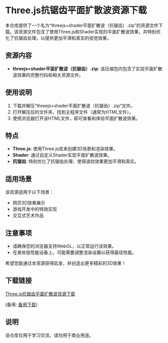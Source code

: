 # Three.js抗锯齿平面扩散波资源下载

本仓库提供了一个名为“threejs+shader平面扩散波（抗锯齿）.zip”的资源文件下载。该资源文件包含了使用Three.js和Shader实现的平面扩散波效果，并特别优化了抗锯齿处理，以提供更加平滑和真实的视觉效果。

## 资源内容

- **threejs+shader平面扩散波（抗锯齿）.zip**: 该压缩包内包含了实现平面扩散波效果的完整代码和相关资源文件。

## 使用说明

1. 下载并解压“threejs+shader平面扩散波（抗锯齿）.zip”文件。
2. 打开解压后的文件夹，找到主程序文件（通常为HTML文件）。
3. 使用浏览器打开该HTML文件，即可查看和体验平面扩散波效果。

## 特点

- **Three.js**: 使用Three.js库来创建3D场景和渲染效果。
- **Shader**: 通过自定义Shader实现平面扩散波效果。
- **抗锯齿**: 特别优化了抗锯齿处理，使得波纹效果更加平滑和真实。

## 适用场景

该资源适用于以下场景：

- 网页3D效果展示
- 游戏开发中的特效实现
- 交互式艺术作品

## 注意事项

- 请确保您的浏览器支持WebGL，以正常运行该效果。
- 在某些低性能设备上，可能需要调整渲染设置以获得最佳性能。

希望您能通过本资源获得启发，并创造出更多精彩的3D效果！

## 下载链接
[Three.js抗锯齿平面扩散波资源下载](https://pan.quark.cn/s/c08ab08b87b7) 

(备用: [备用下载](https://pan.baidu.com/s/11KRdFlAgzHHb7b3NgrDmfw?pwd=1234))

## 说明

该仓库仅用于学习交流，请勿用于商业用途。
